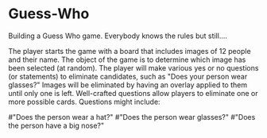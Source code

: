 # Guess-Who


Building a Guess Who game. Everybody knows the rules but still....

The player starts the game with a board that includes images of 12 people and their name. The object of the game is to determine which image has been selected (at random). The player will make various yes or no questions (or statements) to eliminate candidates, such as "Does your person wear glasses?" Images will be eliminated by having an overlay applied to them until only one is left. Well-crafted questions allow players to eliminate one or more possible cards. Questions might include:

#"Does the person wear a hat?"
#"Does the person wear glasses?"
#"Does the person have a big nose?"

